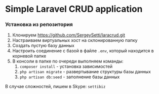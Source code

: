 # Simple Laravel CRUD application

### Установка из репозитория

1. Клонируем https://github.com/SergeySetti/laracrud.git 
2. Настраиваем виртуальных хост на склонированную папку
3. Создать пустую базу данных
4. Настроить соединение с базой в файле `.env`, который находится в корневой папке
5. В консоли в папке по очереди выполняем команды:
    1. `composer install` - установка зависимостей
    2. `php artisan migrate` - развертывание структуры базы данных
    3. `php artisan db:seed` - заполнение базы данных

В случае сложностей, пишем в Skype: `settibiz`
